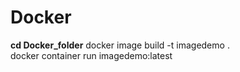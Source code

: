 # Docker
**cd Docker_folder**
docker image build -t imagedemo .  
docker container run imagedemo:latest

